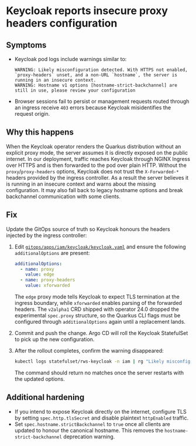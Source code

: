 # Keycloak reports insecure proxy headers configuration

## Symptoms

* Keycloak pod logs include warnings similar to:
  ```
  WARNING: Likely misconfiguration detected. With HTTPS not enabled, `proxy-headers` unset, and a non-URL `hostname`, the server is running in an insecure context.
  WARNING: Hostname v1 options [hostname-strict-backchannel] are still in use, please review your configuration
  ```
* Browser sessions fail to persist or management requests routed through an ingress receive `403` errors because Keycloak misidentifies the request origin.

## Why this happens

When the Keycloak operator renders the Quarkus distribution without an explicit proxy mode, the server assumes it is directly exposed on the public internet. In our deployment, traffic reaches Keycloak through NGINX Ingress over HTTPS and is then forwarded to the pod over plain HTTP. Without the `proxy`/`proxy-headers` options, Keycloak does not trust the `X-Forwarded-*` headers provided by the ingress controller. As a result the server believes it is running in an insecure context and warns about the missing configuration. It may also fall back to legacy hostname options and break backchannel communication with some clients.

## Fix

Update the GitOps source of truth so Keycloak honours the headers injected by the ingress controller:

1. Edit [`gitops/apps/iam/keycloak/keycloak.yaml`](../../gitops/apps/iam/keycloak/keycloak.yaml) and ensure the following `additionalOptions` are present:
   ```yaml
   additionalOptions:
     - name: proxy
       value: edge
     - name: proxy-headers
       value: xforwarded
   ```
   The `edge` proxy mode tells Keycloak to expect TLS termination at the ingress boundary, while `xforwarded` enables parsing of the forwarded headers. The `v2alpha1` CRD shipped with operator 24.0 dropped the experimental `spec.proxy` structure, so the Quarkus CLI flags must be configured through `additionalOptions` again until a replacement lands.
2. Commit and push the change. Argo CD will roll the Keycloak StatefulSet to pick up the new configuration.
3. After the rollout completes, confirm the warning disappeared:

   ```bash
   kubectl logs statefulset/rws-keycloak -n iam | rg "Likely misconfiguration"
   ```
   The command should return no matches once the server restarts with the updated options.

## Additional hardening

* If you intend to expose Keycloak directly on the internet, configure TLS by setting `spec.http.tlsSecret` and disable plaintext `httpEnabled` traffic.
* Set `spec.hostname.strictBackchannel` to `true` once all clients are updated to honour the canonical hostname. This removes the `hostname-strict-backchannel` deprecation warning.
